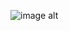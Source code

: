 ![image alt](https://github.com/winey-wine/messiah/blob/41e6bf31a76cf4707ff96b322d3ec79ae403c4cf/profile%20picture.jpg)
